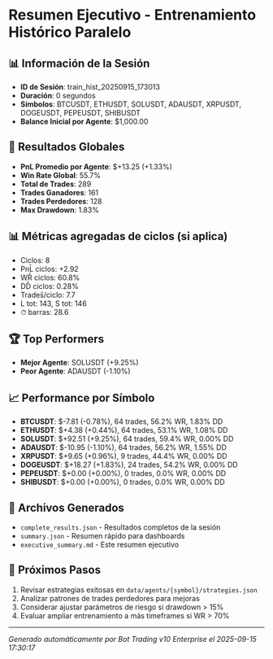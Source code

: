 # Resumen Ejecutivo - Entrenamiento Histórico Paralelo

## 📊 Información de la Sesión
- **ID de Sesión**: train_hist_20250915_173013
- **Duración**: 0 segundos
- **Símbolos**: BTCUSDT, ETHUSDT, SOLUSDT, ADAUSDT, XRPUSDT, DOGEUSDT, PEPEUSDT, SHIBUSDT
- **Balance Inicial por Agente**: $1,000.00

## 🎯 Resultados Globales
- **PnL Promedio por Agente**: $+13.25 (+1.33%)
- **Win Rate Global**: 55.7%
- **Total de Trades**: 289
- **Trades Ganadores**: 161
- **Trades Perdedores**: 128
- **Max Drawdown**: 1.83%

## 📊 Métricas agregadas de ciclos (si aplica)
- Ciclos: 8
- PnL̄ ciclos: +2.92
- WR̄ ciclos: 60.8%
- DD̄ ciclos: 0.28%
- Trades̄/ciclo: 7.7
- L tot: 143, S tot: 146
- ⏱̄ barras: 28.6


## 🏆 Top Performers
- **Mejor Agente**: SOLUSDT (+9.25%)
- **Peor Agente**: ADAUSDT (-1.10%)

## 📈 Performance por Símbolo
- **BTCUSDT**: $-7.81 (-0.78%), 64 trades, 56.2% WR, 1.83% DD
- **ETHUSDT**: $+4.38 (+0.44%), 64 trades, 53.1% WR, 1.08% DD
- **SOLUSDT**: $+92.51 (+9.25%), 64 trades, 59.4% WR, 0.00% DD
- **ADAUSDT**: $-10.95 (-1.10%), 64 trades, 56.2% WR, 1.55% DD
- **XRPUSDT**: $+9.65 (+0.96%), 9 trades, 44.4% WR, 0.00% DD
- **DOGEUSDT**: $+18.27 (+1.83%), 24 trades, 54.2% WR, 0.00% DD
- **PEPEUSDT**: $+0.00 (+0.00%), 0 trades, 0.0% WR, 0.00% DD
- **SHIBUSDT**: $+0.00 (+0.00%), 0 trades, 0.0% WR, 0.00% DD

## 📁 Archivos Generados
- `complete_results.json` - Resultados completos de la sesión
- `summary.json` - Resumen rápido para dashboards
- `executive_summary.md` - Este resumen ejecutivo

## 🎯 Próximos Pasos
1. Revisar estrategias exitosas en `data/agents/{symbol}/strategies.json`
2. Analizar patrones de trades perdedores para mejoras
3. Considerar ajustar parámetros de riesgo si drawdown > 15%
4. Evaluar ampliar entrenamiento a más timeframes si WR > 70%

---
*Generado automáticamente por Bot Trading v10 Enterprise el 2025-09-15 17:30:17*
